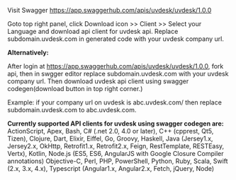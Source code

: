<!-- Api Clients for uvdesk api -->

Visit Swagger
https://app.swaggerhub.com/apis/uvdesk/uvdesk/1.0.0

Goto top right panel, click Download icon >> Client >> Select your Language and download api client for uvdesk api.
Replace subdomain.uvdesk.com in generated code with your uvdesk company url.

**Alternatively:**

After login at https://app.swaggerhub.com/apis/uvdesk/uvdesk/1.0.0, fork api, then in swgger editor replace subdomain.uvdesk.com with your uvdesk company url.
Then download uvdesk api client using swagger codegen(download button in top right corner.)

Example: if your company url on uvdesk is abc.uvdesk.com/ then replace subdomain.uvdesk.com to abc.uvdesk.com.

**Currently supported API clients for uvdesk using swagger codegen are:**
 ActionScript, Apex, Bash, C# (.net 2.0, 4.0 or later), C++ (cpprest, Qt5, Tizen), Clojure, Dart, Elixir, Eiffel, Go, Groovy, Haskell, Java (Jersey1.x, Jersey2.x, OkHttp, Retrofit1.x, Retrofit2.x, Feign, RestTemplate, RESTEasy, Vertx), Kotlin, Node.js (ES5, ES6, AngularJS with Google Closure Compiler annotations) Objective-C, Perl, PHP, PowerShell, Python, Ruby, Scala, Swift (2.x, 3.x, 4.x), Typescript (Angular1.x, Angular2.x, Fetch, jQuery, Node)
